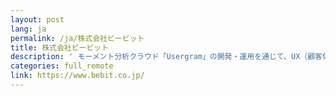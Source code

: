 ```yaml
---
layout: post
lang: ja
permalink: /ja/株式会社ビービット
title: 株式会社ビービット
description: ' モーメント分析クラウド「Usergram」の開発・運用を通じて、UX（顧客体験）を起点とした、成果につながるデータドリブンマーケティングを支援しています。(募集中) '
categories: full_remote
link: https://www.bebit.co.jp/
---
```

